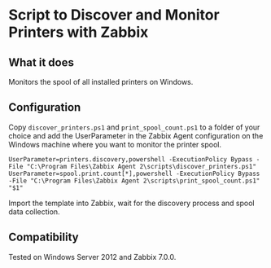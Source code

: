# Script to Discover and Monitor Printers with Zabbix

## What it does
Monitors the spool of all installed printers on Windows.

## Configuration
Copy `discover_printers.ps1` and `print_spool_count.ps1` to a folder of your choice and add the UserParameter in the Zabbix Agent configuration on the Windows machine where you want to monitor the printer spool.

```
UserParameter=printers.discovery,powershell -ExecutionPolicy Bypass -File "C:\Program Files\Zabbix Agent 2\scripts\discover_printers.ps1"
UserParameter=spool.print.count[*],powershell -ExecutionPolicy Bypass -File "C:\Program Files\Zabbix Agent 2\scripts\print_spool_count.ps1" "$1"
```

Import the template into Zabbix, wait for the discovery process and spool data collection.

## Compatibility
Tested on Windows Server 2012 and Zabbix 7.0.0.
